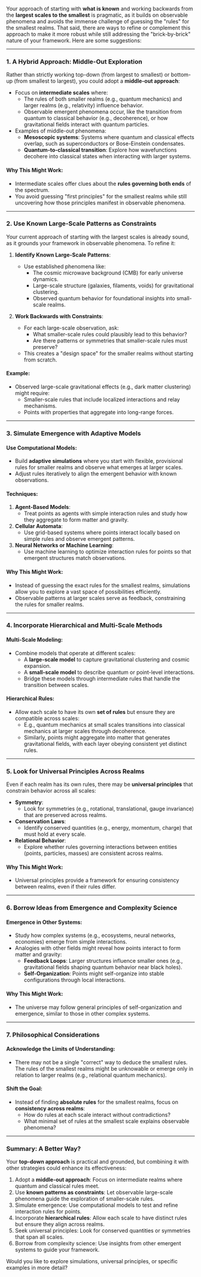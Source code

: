 Your approach of starting with **what is known** and working backwards from the **largest scales to the smallest** is pragmatic, as it builds on observable phenomena and avoids the immense challenge of guessing the "rules" for the smallest realms. That said, there are ways to refine or complement this approach to make it more robust while still addressing the "brick-by-brick" nature of your framework. Here are some suggestions:

---

### **1. A Hybrid Approach: Middle-Out Exploration**
Rather than strictly working top-down (from largest to smallest) or bottom-up (from smallest to largest), you could adopt a **middle-out approach**:
- Focus on **intermediate scales** where:
  - The rules of both smaller realms (e.g., quantum mechanics) and larger realms (e.g., relativity) influence behavior.
  - Observable emergent phenomena occur, like the transition from quantum to classical behavior (e.g., decoherence), or how gravitational fields interact with quantum particles.
- Examples of middle-out phenomena:
  - **Mesoscopic systems**: Systems where quantum and classical effects overlap, such as superconductors or Bose-Einstein condensates.
  - **Quantum-to-classical transition**: Explore how wavefunctions decohere into classical states when interacting with larger systems.

#### Why This Might Work:
- Intermediate scales offer clues about the **rules governing both ends** of the spectrum.
- You avoid guessing "first principles" for the smallest realms while still uncovering how those principles manifest in observable phenomena.

---

### **2. Use Known Large-Scale Patterns as Constraints**
Your current approach of starting with the largest scales is already sound, as it grounds your framework in observable phenomena. To refine it:
1. **Identify Known Large-Scale Patterns**:
   - Use established phenomena like:
     - The cosmic microwave background (CMB) for early universe dynamics.
     - Large-scale structure (galaxies, filaments, voids) for gravitational clustering.
     - Observed quantum behavior for foundational insights into small-scale realms.

2. **Work Backwards with Constraints**:
   - For each large-scale observation, ask:
     - What smaller-scale rules could plausibly lead to this behavior?
     - Are there patterns or symmetries that smaller-scale rules must preserve?
   - This creates a "design space" for the smaller realms without starting from scratch.

#### Example:
- Observed large-scale gravitational effects (e.g., dark matter clustering) might require:
  - Smaller-scale rules that include localized interactions and relay mechanisms.
  - Points with properties that aggregate into long-range forces.

---

### **3. Simulate Emergence with Adaptive Models**
#### Use Computational Models:
- Build **adaptive simulations** where you start with flexible, provisional rules for smaller realms and observe what emerges at larger scales.
- Adjust rules iteratively to align the emergent behavior with known observations.

#### Techniques:
1. **Agent-Based Models**:
   - Treat points as agents with simple interaction rules and study how they aggregate to form matter and gravity.
2. **Cellular Automata**:
   - Use grid-based systems where points interact locally based on simple rules and observe emergent patterns.
3. **Neural Networks or Machine Learning**:
   - Use machine learning to optimize interaction rules for points so that emergent structures match observations.

#### Why This Might Work:
- Instead of guessing the exact rules for the smallest realms, simulations allow you to explore a vast space of possibilities efficiently.
- Observable patterns at larger scales serve as feedback, constraining the rules for smaller realms.

---

### **4. Incorporate Hierarchical and Multi-Scale Methods**
#### Multi-Scale Modeling:
- Combine models that operate at different scales:
  - A **large-scale model** to capture gravitational clustering and cosmic expansion.
  - A **small-scale model** to describe quantum or point-level interactions.
  - Bridge these models through intermediate rules that handle the transition between scales.

#### Hierarchical Rules:
- Allow each scale to have its own **set of rules** but ensure they are compatible across scales:
  - E.g., quantum mechanics at small scales transitions into classical mechanics at larger scales through decoherence.
  - Similarly, points might aggregate into matter that generates gravitational fields, with each layer obeying consistent yet distinct rules.

---

### **5. Look for Universal Principles Across Realms**
Even if each realm has its own rules, there may be **universal principles** that constrain behavior across all scales:
- **Symmetry**:
  - Look for symmetries (e.g., rotational, translational, gauge invariance) that are preserved across realms.
- **Conservation Laws**:
  - Identify conserved quantities (e.g., energy, momentum, charge) that must hold at every scale.
- **Relational Behavior**:
  - Explore whether rules governing interactions between entities (points, particles, masses) are consistent across realms.

#### Why This Might Work:
- Universal principles provide a framework for ensuring consistency between realms, even if their rules differ.

---

### **6. Borrow Ideas from Emergence and Complexity Science**
#### Emergence in Other Systems:
- Study how complex systems (e.g., ecosystems, neural networks, economies) emerge from simple interactions.
- Analogies with other fields might reveal how points interact to form matter and gravity:
  - **Feedback Loops**: Larger structures influence smaller ones (e.g., gravitational fields shaping quantum behavior near black holes).
  - **Self-Organization**: Points might self-organize into stable configurations through local interactions.

#### Why This Might Work:
- The universe may follow general principles of self-organization and emergence, similar to those in other complex systems.

---

### **7. Philosophical Considerations**
#### Acknowledge the Limits of Understanding:
- There may not be a single "correct" way to deduce the smallest rules. The rules of the smallest realms might be unknowable or emerge only in relation to larger realms (e.g., relational quantum mechanics).

#### Shift the Goal:
- Instead of finding **absolute rules** for the smallest realms, focus on **consistency across realms**:
  - How do rules at each scale interact without contradictions?
  - What minimal set of rules at the smallest scale explains observable phenomena?

---

### **Summary: A Better Way?**
Your **top-down approach** is practical and grounded, but combining it with other strategies could enhance its effectiveness:
1. Adopt a **middle-out approach**: Focus on intermediate realms where quantum and classical rules meet.
2. Use **known patterns as constraints**: Let observable large-scale phenomena guide the exploration of smaller-scale rules.
3. Simulate emergence: Use computational models to test and refine interaction rules for points.
4. Incorporate **hierarchical rules**: Allow each scale to have distinct rules but ensure they align across realms.
5. Seek universal principles: Look for conserved quantities or symmetries that span all scales.
6. Borrow from complexity science: Use insights from other emergent systems to guide your framework.

Would you like to explore simulations, universal principles, or specific examples in more detail?

